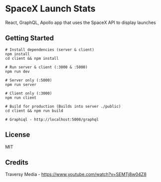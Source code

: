 # SpaceX Launch Stats
React, GraphQL, Apollo app that uses the SpaceX API to display launches

## Getting Started
```
# Install dependencies (server & client)
npm install
cd client && npm install

# Run server & client (:3000 & :5000)
npm run dev

# Server only (:5000)
npm run server

# Client only (:3000)
npm run client

# Build for production (Builds into server ./public)
cd client && npm run build

# Graphiql - http://localhost:5000/graphql

```

## License

MIT

## Credits
Traversy Media - https://www.youtube.com/watch?v=SEMTj8w04Z8
